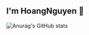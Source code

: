 ## I'm HoangNguyen 👋

![Anurag's GitHub stats](https://github-readme-stats.vercel.app/api?username=hoang-nguyen-huy&theme=tokyonight&show_icons=true)

<!--
**Hoang-Nguyen-Huy/hoang-nguyen-huy** is a ✨ _special_ ✨ repository because its `README.md` (this file) appears on your GitHub profile.

Here are some ideas to get you started:

- 🔭 I’m currently working on ...
- 🌱 I’m currently learning ...
- 👯 I’m looking to collaborate on ...
- 🤔 I’m looking for help with ...
- 💬 Ask me about ...
- 📫 How to reach me: ...
- 😄 Pronouns: ...
- ⚡ Fun fact: ...
-->
